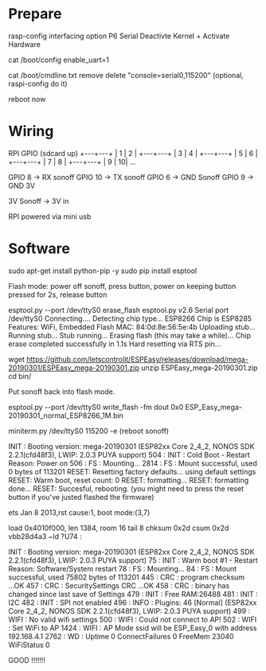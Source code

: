 Prepare
=======

rasp-config
 interfacing option
  P6 Serial
    Deactivte Kernel + Activate Hardware


cat /boot/config
enable_uart=1 

cat /boot/cmdline.txt
 remove delete "console=serial0,115200" (optional, raspi-config do it)

reboot now


Wiring
======

RPI GPIO (sdcard up)
+---+---+
| 1 | 2 |
+---+---+
| 3 | 4 |
+---+---+
| 5 | 6 |
+---+---+
| 7 | 8 |
+---+---+
| 9 | 10|
...

GPIO 8 -> RX sonoff
GPIO 10 -> TX sonoff
GPIO 6 -> GND Sonoff
GPIO 9 -> GND 3V

3V Sonoff -> 3V in

RPI powered via mini usb

Software
========

sudo apt-get install python-pip -y
sudo pip install esptool

Flash mode: power off sonoff, press button, power on keeping button pressed for 2s, release button

esptool.py --port /dev/ttyS0 erase_flash
esptool.py v2.6
Serial port /dev/ttyS0
Connecting....
Detecting chip type... ESP8266
Chip is ESP8285
Features: WiFi, Embedded Flash
MAC: 84:0d:8e:56:5e:4b
Uploading stub...
Running stub...
Stub running...
Erasing flash (this may take a while)...
Chip erase completed successfully in 1.1s
Hard resetting via RTS pin...


wget https://github.com/letscontrolit/ESPEasy/releases/download/mega-20190301/ESPEasy_mega-20190301.zip
unzip ESPEasy_mega-20190301.zip
cd bin/

Put sonoff back into flash mode. 

esptool.py --port /dev/ttyS0 write_flash -fm dout 0x0 ESP_Easy_mega-20190301_normal_ESP8266_1M.bin

miniterm.py /dev/ttyS0 115200 -e
(reboot sonoff)

INIT : Booting version: mega-20190301 (ESP82xx Core 2_4_2, NONOS SDK 2.2.1(cfd48f3), LWIP: 2.0.3 PUYA support)
504 : INIT : Cold Boot - Restart Reason: Power on
506 : FS   : Mounting...
2814 : FS   : Mount successful, used 0 bytes of 113201
RESET: Resetting factory defaults... using default settings
RESET: Warm boot, reset count: 0
RESET: formatting...
RESET: formatting done...
RESET: Succesful, rebooting. (you might need to press the reset button if you've justed flashed the firmware)

 ets Jan  8 2013,rst cause:1, boot mode:(3,7)

load 0x4010f000, len 1384, room 16
tail 8
chksum 0x2d
csum 0x2d
vbb28d4a3
~ld
 ?U74 :

INIT : Booting version: mega-20190301 (ESP82xx Core 2_4_2, NONOS SDK 2.2.1(cfd48f3), LWIP: 2.0.3 PUYA support)
75 : INIT : Warm boot #1 - Restart Reason: Software/System restart
78 : FS   : Mounting...
84 : FS   : Mount successful, used 75802 bytes of 113201
445 : CRC  : program checksum       ...OK
457 : CRC  : SecuritySettings CRC   ...OK
458 : CRC  : binary has changed since last save of Settings
479 : INIT : Free RAM:26488
481 : INIT : I2C
482 : INIT : SPI not enabled
496 : INFO : Plugins: 46 [Normal] (ESP82xx Core 2_4_2, NONOS SDK 2.2.1(cfd48f3), LWIP: 2.0.3 PUYA support)
499 : WIFI : No valid wifi settings
500 : WIFI : Could not connect to AP!
502 : WIFI : Set WiFi to AP
1424 : WIFI : AP Mode ssid will be ESP_Easy_0 with address 192.168.4.1
2762 : WD   : Uptime 0 ConnectFailures 0 FreeMem 23040 WiFiStatus 0


GOOD !!!!!!!


